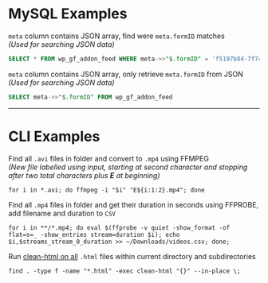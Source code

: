 # MySQL Examples
`meta` column contains JSON array, find were `meta.formID` matches<br>
*(Used for searching JSON data)*
```sql
SELECT * FROM wp_gf_addon_feed WHERE meta->>"$.formID" = 'f5197b84-7f74-4545-b4a7-128e4fb382c1'
```
`meta` column contains JSON array, only retrieve `meta.formID` from JSON<br>
*(Used for searching JSON data)*
```sql
SELECT meta->>"$.formID" FROM wp_gf_addon_feed
```

---

# CLI Examples
Find all `.avi` files in folder and convert to `.mp4` using FFMPEG<br>
*(New file labelled using input, starting at second character and stopping after two total characters plus **E** at beginning)*
```console
for i in *.avi; do ffmpeg -i "$i" "E${i:1:2}.mp4"; done
```
Find all `.mp4` files in folder and get their duration in seconds using FFPROBE, add filename and duration to `CSV`
```console
for i in **/*.mp4; do eval $(ffprobe -v quiet -show_format -of flat=s=_ -show_entries stream=duration $i); echo $i,$streams_stream_0_duration >> ~/Downloads/videos.csv; done;
```
Run [clean-html on all](https://www.npmjs.com/package/clean-html "HTML cleaner and beautifier") `.html` files within current directory and subdirectories
```console
find . -type f -name "*.html" -exec clean-html "{}" --in-place \;
```
